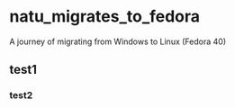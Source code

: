 # natu_migrates_to_fedora
A journey of migrating from Windows to Linux (Fedora 40)

## test1 

### test2
